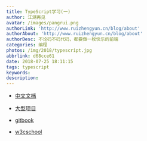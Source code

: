 ```yaml
---
title: TypeScript学习(一)
author: 江湖再见
avatar: /images/pangrui.png
authorLink: 'http://www.ruizhengyun.cn/blog/about'
authorAbout: 'http://www.ruizhengyun.cn/blog/about'
authorDesc: 不论码不码代码，都要做一枚快乐的前端
categories: 编程
photos: /img/2018/typescript.jpg
abbrlink: d68cce61
date: 2018-07-25 18:11:15
tags: typescript
keywords:
description:
---
```


- [中文文档](https://www.tslang.cn/docs/handbook/migrating-from-javascript.html)

- [大型项目](https://juejin.im/post/5b54886ce51d45198f5c75d7)

- [gitbook](https://zhongsp.gitbooks.io/typescript-handbook/)

- [w3cschool](https://www.w3cschool.cn/typescript/typescript-tutorial.html)